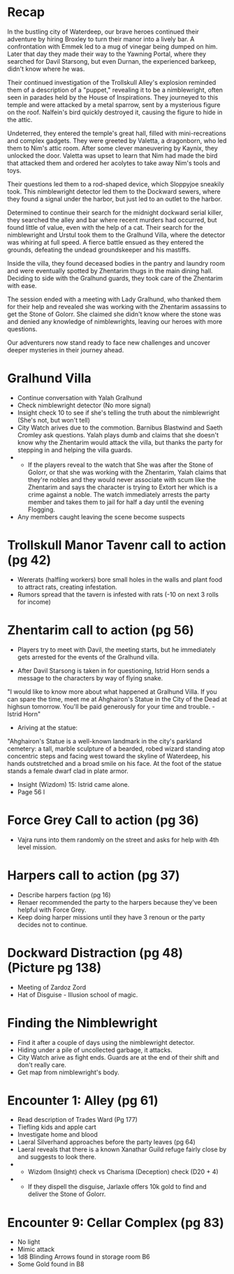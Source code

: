 # Recap

In the bustling city of Waterdeep, our brave heroes continued their adventure by hiring Broxley to turn their manor into a lively bar. A confrontation with Emmek led to a mug of vinegar being dumped on him. Later that day they made their way to the Yawning Portal, where they searched for Davil Starsong, but even Durnan, the experienced barkeep, didn't know where he was.

Their continued investigation of the Trollskull Alley's explosion reminded them of a description of a "puppet," revealing it to be a nimblewright, often seen in parades held by the House of Inspirations. They journeyed to this temple and were attacked by a metal sparrow, sent by a mysterious figure on the roof. Nalfein's bird quickly destroyed it, causing the figure to hide in the attic.

Undeterred, they entered the temple's great hall, filled with mini-recreations and complex gadgets. They were greeted by Valetta, a dragonborn, who led them to Nim's attic room. After some clever maneuvering by Kaynix, they unlocked the door. Valetta was upset to learn that Nim had made the bird that attacked them and ordered her acolytes to take away Nim's tools and toys.

Their questions led them to a rod-shaped device, which Sloppyjoe sneakily took. This nimblewright detector led them to the Dockward sewers, where they found a signal under the harbor, but just led to an outlet to the harbor.

Determined to continue their search for the midnight dockward serial killer, they searched the alley and bar where recent murders had occurred, but found little of value, even with the help of a cat. Their search for the nimblewright and Urstul took them to the Gralhund Villa, where the detector was whiring at full speed. A fierce battle ensued as they entered the grounds, defeating the undead groundskeeper and his mastiffs.

Inside the villa, they found deceased bodies in the pantry and laundry room and were eventually spotted by  Zhentarim thugs in the main dining hall. Deciding to side with the Gralhund guards, they took care of the Zhentarim with ease.

The session ended with a meeting with Lady Gralhund, who thanked them for their help and revealed she was working with the Zhentarim assassins to get the Stone of Golorr. She claimed she didn't know where the stone was and denied any knowledge of nimblewrights, leaving our heroes with more questions.

Our adventurers now stand ready to face new challenges and uncover deeper mysteries in their journey ahead.

# Gralhund Villa

* Continue conversation with Yalah Gralhund
* Check nimblewright detector (No more signal)
* Insight check 10 to see if she's telling the truth about the nimblewright (She's not, but won't tell)
* City Watch arives due to the commotion. Barnibus Blastwind and Saeth Cromley ask questions. Yalah plays dumb and claims that she doesn't know why the Zhentarim would attack the villa, but thanks the party for stepping in and helping the villa guards.
* * If the players reveal to the watch that She was after the Stone of Golorr, or that she was working with the Zhentarim, Yalah claims that they're nobles and they would never associate with scum like the Zhentarim and says the character is trying to Extort her which is a crime against a noble. The watch immediately arrests the party member and takes them to jail for half a day until the evening Flogging.
* Any members caught leaving the scene become suspects

# Trollskull Manor Tavenr call to action (pg 42)
* Wererats (halfling workers) bore small holes in the walls and plant food to attract rats, creating infestation.
* Rumors spread that the tavern is infested with rats (-10 on next 3 rolls for income)

# Zhentarim call to action (pg 56)
* Players try to meet with Davil, the meeting starts, but he immediately gets arrested for the events of the Gralhund villa.

* After Davil Starsong is taken in for questioning, Istrid Horn sends a message to the characters by way of flying snake.

"I would like to know more about what happened at Gralhund Villa. If you can spare the time, meet me at Ahghairon's Statue in the City of the Dead at highsun tomorrow. You'll be paid generously for your time and trouble. - Istrid Horn"

* Ariving at the statue:

"Ahghairon's Statue is a well-known landmark in the city's parkland cemetery: a tall, marble sculpture of a bearded, robed wizard standing atop concentric steps and facing west toward the skyline of Waterdeep, his hands outstretched and a broad smile on his face. At the foot of the statue stands a female dwarf clad in plate armor.

* Insight (Wizdom) 15: Istrid came alone.
* Page 56
 l
# Force Grey Call to action (pg 36)
* Vajra runs into them randomly on the street and asks for help with 4th level mission.

# Harpers call to action (pg 37)
* Describe harpers faction (pg 16)
* Renaer recommended the party to the harpers because they've been helpful with Force Grey.
* Keep doing harper missions until they have 3 renoun or the party decides not to continue.

# Dockward Distraction (pg 48) (Picture pg 138)
* Meeting of Zardoz Zord
* Hat of Disguise - Illusion school of magic.

# Finding the Nimblewright
* Find it after a couple of days using the nimblewright detector.
* Hiding under a pile of uncollected garbage, it attacks.
* City Watch arive as fight ends. Guards are at the end of their shift and don't really care.
* Get map from nimblewright's body.

# Encounter 1: Alley (pg 61)
* Read description of Trades Ward (Pg 177)
* Tiefling kids and apple cart
* Investigate home and blood
* Laeral Silverhand approaches before the party leaves (pg 64)
* Laeral reveals that there is a known Xanathar Guild refuge fairly close by and suggests to look there.
* * Wizdom (Insight) check vs Charisma (Deception) check (D20 + 4)
* * If they dispell the disguise, Jarlaxle offers 10k gold to find and deliver the Stone of Golorr. 

# Encounter 9: Cellar Complex (pg 83)
* No light
* Mimic attack
* 1d8 Blinding Arrows found in storage room B6
* Some Gold found in B8